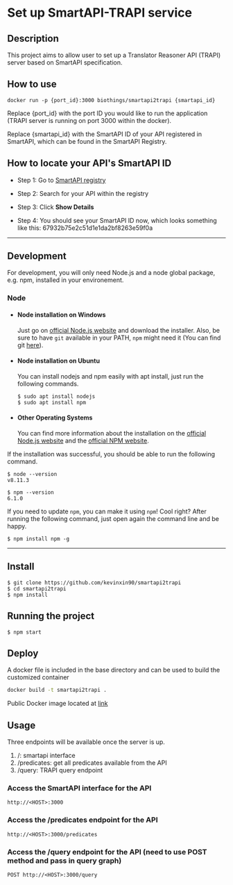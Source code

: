 # Set up SmartAPI-TRAPI service


## Description

This project aims to allow user to set up a Translator Reasoner API (TRAPI) server based on SmartAPI specification.

## How to use

`docker run -p {port_id}:3000 biothings/smartapi2trapi {smartapi_id}`

Replace {port_id} with the port ID you would like to run the application (TRAPI server is running on port 3000 within the docker).

Replace {smartapi_id} with the SmartAPI ID of your API registered in SmartAPI, which can be found in the SmartAPI Registry.

## How to locate your API's SmartAPI ID

* Step 1: Go to [SmartAPI registry](https://smart-api.info/registry)

* Step 2: Search for your API within the registry

* Step 3: Click **Show Details**

* Step 4: You should see your SmartAPI ID now, which looks something like this:  67932b75e2c51d1e1da2bf8263e59f0a


---
## Development

For development, you will only need Node.js and a node global package, e.g. npm, installed in your environement.

### Node

- #### Node installation on Windows

  Just go on [official Node.js website](https://nodejs.org/) and download the installer.
Also, be sure to have `git` available in your PATH, `npm` might need it (You can find git [here](https://git-scm.com/)).

- #### Node installation on Ubuntu

  You can install nodejs and npm easily with apt install, just run the following commands.

      $ sudo apt install nodejs
      $ sudo apt install npm

- #### Other Operating Systems
  You can find more information about the installation on the [official Node.js website](https://nodejs.org/) and the [official NPM website](https://npmjs.org/).

If the installation was successful, you should be able to run the following command.

    $ node --version
    v8.11.3

    $ npm --version
    6.1.0

If you need to update `npm`, you can make it using `npm`! Cool right? After running the following command, just open again the command line and be happy.

    $ npm install npm -g


---

## Install

    $ git clone https://github.com/kevinxin90/smartapi2trapi
    $ cd smartapi2trapi
    $ npm install


## Running the project

    $ npm start



## Deploy

A docker file is included in the base directory and can be used to build the customized container

```bash
docker build -t smartapi2trapi .
```



Public Docker image located at [link](https://hub.docker.com/repository/docker/biothings/bte_reasoner_api)

## Usage

Three endpoints will be available once the server is up.

1. /: smartapi interface
2. /predicates: get all predicates available from the API
3. /query: TRAPI query endpoint

### Access the SmartAPI interface for the API

`http://<HOST>:3000`

### Access the /predicates endpoint for the API

`http://<HOST>:3000/predicates`

### Access the /query endpoint for the API (need to use POST method and pass in query graph)

`POST http://<HOST>:3000/query`